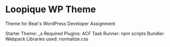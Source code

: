 
# Loopique WP Theme

Theme for Beat's WordPress Developer Assignment

Starter Theme: _s
Required Plugins: ACF
Task Runner: npm scripts
Bundler: Webpack
Libraries used: normalize.css
